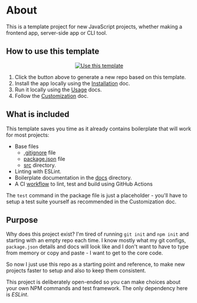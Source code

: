# About

<!-- 
This page can be removed when making a new project from this one, but the documentation section of README.md and the docs directory would be good to keep.
-->

This is a template project for new JavaScript projects, whether making a frontend app, server-side app or CLI tool.


## How to use this template

<div align="center">

[![Use this template](https://img.shields.io/badge/Use_template-Generate-2ea44f?style=for-the-badge&logo=github)](https://github.com/lukehinds/node-project/generate)

</div>

1. Click the button above to generate a new repo based on this template.
2. Install the app locally using the [Installation](/docs/installation.md) doc.
3. Run it locally using the [Usage](/docs/usage.md) docs.
3. Follow the [Customization](/docs/customization.md) doc.


## What is included

This template saves you time as it already contains boilerplate that will work for most projects:

- Base files
    - [.gitignore](/.gitignore) file
    - [package.json](/package.json) file
    - [src](/src/) directory.
- Linting with ESLint.
- Boilerplate documentation in the [docs](/docs/) directory.
- A CI [workflow](/.github/workflows/main.yml) to lint, test and build using GitHub Actions 

The `test` command in the package file is just a placeholder - you'll have to setup a test suite yourself as recommended in the Customization doc.


## Purpose

Why does this project exist? I'm tired of running `git init` and `npm init` and starting with an empty repo each time.  I know mostly what my git configs, `package.json` details and docs will look like and I don't want to have to type from memory or copy and paste - I want to get to the core code.

So now I just use this repo as a starting point and reference, to make new projects faster to setup and also to keep them consistent.

This project is deliberately open-ended so you can make choices about your own NPM commands and test framework. The only dependency here is _ESLint_.

